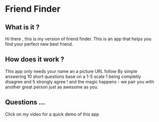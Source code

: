 # Friend Finder
## What is it ?
Hi there , this is my version of friend finder. This is an app that helps you find your perfect new best friend.
## How does it work ?
This app only needs your name an a picture URL follow 
By simple answering 10 short questions base on a 1-5 scale  1 being completly disagree and 5 strongly agree ! 
and the magic happens -  we pair you with another great person just as awesome as you. 
 ## Questions ... 
Click on my video for a quick demo of this app 
